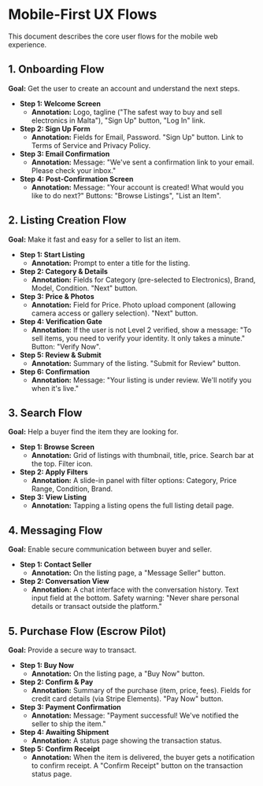 
# Mobile-First UX Flows

This document describes the core user flows for the mobile web experience.

## 1. Onboarding Flow

**Goal:** Get the user to create an account and understand the next steps.

*   **Step 1: Welcome Screen**
    *   **Annotation:** Logo, tagline ("The safest way to buy and sell electronics in Malta"), "Sign Up" button, "Log In" link.
*   **Step 2: Sign Up Form**
    *   **Annotation:** Fields for Email, Password. "Sign Up" button. Link to Terms of Service and Privacy Policy.
*   **Step 3: Email Confirmation**
    *   **Annotation:** Message: "We've sent a confirmation link to your email. Please check your inbox."
*   **Step 4: Post-Confirmation Screen**
    *   **Annotation:** Message: "Your account is created! What would you like to do next?" Buttons: "Browse Listings", "List an Item".

## 2. Listing Creation Flow

**Goal:** Make it fast and easy for a seller to list an item.

*   **Step 1: Start Listing**
    *   **Annotation:** Prompt to enter a title for the listing.
*   **Step 2: Category & Details**
    *   **Annotation:** Fields for Category (pre-selected to Electronics), Brand, Model, Condition. "Next" button.
*   **Step 3: Price & Photos**
    *   **Annotation:** Field for Price. Photo upload component (allowing camera access or gallery selection). "Next" button.
*   **Step 4: Verification Gate**
    *   **Annotation:** If the user is not Level 2 verified, show a message: "To sell items, you need to verify your identity. It only takes a minute." Button: "Verify Now".
*   **Step 5: Review & Submit**
    *   **Annotation:** Summary of the listing. "Submit for Review" button.
*   **Step 6: Confirmation**
    *   **Annotation:** Message: "Your listing is under review. We'll notify you when it's live."

## 3. Search Flow

**Goal:** Help a buyer find the item they are looking for.

*   **Step 1: Browse Screen**
    *   **Annotation:** Grid of listings with thumbnail, title, price. Search bar at the top. Filter icon.
*   **Step 2: Apply Filters**
    *   **Annotation:** A slide-in panel with filter options: Category, Price Range, Condition, Brand.
*   **Step 3: View Listing**
    *   **Annotation:** Tapping a listing opens the full listing detail page.

## 4. Messaging Flow

**Goal:** Enable secure communication between buyer and seller.

*   **Step 1: Contact Seller**
    *   **Annotation:** On the listing page, a "Message Seller" button.
*   **Step 2: Conversation View**
    *   **Annotation:** A chat interface with the conversation history. Text input field at the bottom. Safety warning: "Never share personal details or transact outside the platform."

## 5. Purchase Flow (Escrow Pilot)

**Goal:** Provide a secure way to transact.

*   **Step 1: Buy Now**
    *   **Annotation:** On the listing page, a "Buy Now" button.
*   **Step 2: Confirm & Pay**
    *   **Annotation:** Summary of the purchase (item, price, fees). Fields for credit card details (via Stripe Elements). "Pay Now" button.
*   **Step 3: Payment Confirmation**
    *   **Annotation:** Message: "Payment successful! We've notified the seller to ship the item."
*   **Step 4: Awaiting Shipment**
    *   **Annotation:** A status page showing the transaction status.
*   **Step 5: Confirm Receipt**
    *   **Annotation:** When the item is delivered, the buyer gets a notification to confirm receipt. A "Confirm Receipt" button on the transaction status page.
